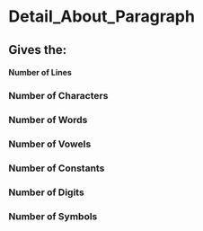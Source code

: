 # Detail_About_Paragraph

<h2>Gives the:</h2>

  #### Number of Lines
### Number of Characters
### Number of Words
### Number of Vowels
### Number of Constants
### Number of Digits
### Number of Symbols
